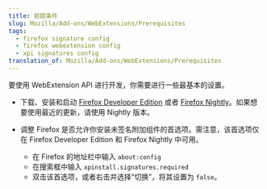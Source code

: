 ```yaml
---
title: 前提条件
slug: Mozilla/Add-ons/WebExtensions/Prerequisites
tags:
  - firefox signature config
  - firefox webextension config
  - xpi signatures config
translation_of: Mozilla/Add-ons/WebExtensions/Prerequisites
---
```

要使用 WebExtension API 进行开发，你需要进行一些最基本的设置。

- 下载、安装和启动 [Firefox Developer Edition](https://www.mozilla.org/en-US/firefox/developer/) 或者 [Firefox Nightly](https://nightly.mozilla.org/)。如果想要使用最近的更新，请使用 Nightly 版本。
- 调整 Firefox 是否允许你安装未签名附加组件的首选项。需注意，该首选项仅在 Firefox Developer Edition 和 Firefox Nightly 中可用。

  - 在 Firefox 的地址栏中输入 `about:config`
  - 在搜索框中输入 `xpinstall.signatures.required`
  - 双击该首选项，或者右击并选择“切换”，将其设置为 `false`。
